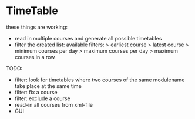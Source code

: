 # TimeTable

these things are working:

- read in multiple courses and generate all possible timetables
- filter the created list: 
	available filters:
		> earliest course
		> latest course
		> minimum courses per day
		> maximum courses per day
		> maximum courses in a row

TODO:
- filter: look for timetables where two courses of the same modulename take place at the same time
- filter: fix a course
- filter: exclude a course
- read-in all courses from xml-file
- GUI
